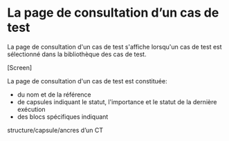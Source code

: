 # La page de consultation d’un cas de test

La page de consultation d'un cas de test s'affiche lorsqu'un cas de test est sélectionné dans la bibliothèque des cas de test.

[Screen]

La page de consultation d'un cas de test est constituée:
- du nom et de la référence
- de capsules indiquant le statut, l'importance et le statut de la dernière exécution
- des blocs spécifiques indiquant 

structure/capsule/ancres d’un CT
<!--stackedit_data:
eyJoaXN0b3J5IjpbOTc4ODU0MjczLC03ODg2NjY5MTYsLTIwNj
Q1MTAzNzJdfQ==
-->